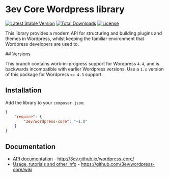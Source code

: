 # 3ev Core Wordpress library

[![Latest Stable Version](https://poser.pugx.org/3ev/wordpress-core/v/stable.svg)](https://packagist.org/packages/3ev/wordpress-core)
[![Total Downloads](https://poser.pugx.org/3ev/wordpress-core/downloads.svg)](https://packagist.org/packages/3ev/wordpress-core)
[![License](https://poser.pugx.org/3ev/wordpress-core/license.svg)](https://packagist.org/packages/3ev/wordpress-core)

This library provides a modern API for structuring and building plugins and
themes in Wordpress, whilst keeping the familiar environment that Wordpress
developers are used to.

## Versions

This branch contains work-in-progress support for Wordpress `4.4`, and is
backwards incompatible with earlier Wordpress versions. Use a `1.x` version of
this package for Wordpress `<= 4.3` support.

## Installation

Add the library to your `composer.json`:

```json
{
    "require": {
        "3ev/wordpress-core": "~1.0"
    }
}
```

## Documentation

* [API documentation](http://3ev.github.io/wordpress-core/) - http://3ev.github.io/wordpress-core/
* [Usage, tutorials and other info](https://github.com/3ev/wordpress-core/wiki) - https://github.com/3ev/wordpress-core/wiki
